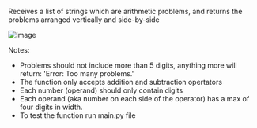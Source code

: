 Receives a list of strings which are arithmetic problems, and returns the problems arranged vertically and side-by-side

![image](https://github.com/karmariv/aritmethic_arranger/assets/19791050/c4c48509-8ca3-417a-a2ec-61e30020980d)


Notes:
* Problems should not include more than 5 digits, anything more will return: 'Error: Too many problems.'
* The function only accepts addition and subtraction opertators
* Each number (operand) should only contain digits
* Each operand (aka number on each side of the operator) has a max of four digits in width.
* To test the function run main.py file
  
